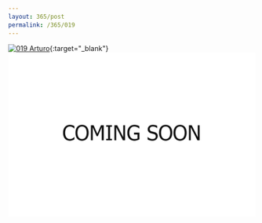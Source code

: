 ```yaml
---
layout: 365/post
permalink: /365/019
---
```


[![019 Arturo](https://c2.staticflickr.com/4/3726/19019557254_fae4ec8004_c.jpg)](https://www.flickr.com/photos/131440297@N08/19019557254/){:target="_blank"}
![019 Irene](/assets/images/blank.jpg)


>

>
